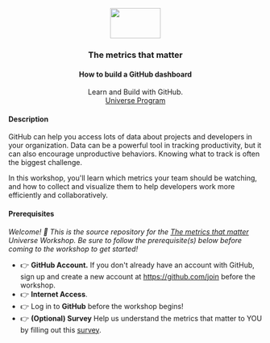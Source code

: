 <p align="center">
  <img src="https://user-images.githubusercontent.com/3791941/31036931-072760fe-a534-11e7-8cd7-0565bdc2727c.png" width="100" height="60">

  <h3 align="center">The metrics that matter</h3>
  <h4 align="center">How to build a GitHub dashboard</h4>

  <p align="center">
    Learn and Build with GitHub.
    <br>
    <a href="https://githubuniverse.com/">Universe Program</a>
  </p>
</p>

#### Description

GitHub can help you access lots of data about projects and developers in your organization. Data can be a powerful tool in tracking productivity, but it can also encourage unproductive behaviors. Knowing what to track is often the biggest challenge.

In this workshop, you'll learn which metrics your team should be watching, and how to collect and visualize them to help developers work more efficiently and collaboratively.

#### Prerequisites

_Welcome! :wave: This is the source repository for the [The metrics that matter](https://githubuniverse.com/workshops/#the-metrics-that-matter-how-to-build-a-github-dashboard) Universe Workshop. Be sure to follow the prerequisite(s) below before coming to the workshop to get started!_

- :point_right: **GitHub Account.** If you don't already have an account with GitHub, sign up and create a new account at https://github.com/join before the workshop.
- :point_right: **Internet Access**.
- :point_right: Log in to **GitHub** before the workshop begins!
- :point_right: **(Optional) Survey** Help us understand the metrics that matter to YOU by filling out this [survey](https://www.surveygizmo.com/s3/4596308/github-universe-2018-workshop-the-metrics-that-matter).
